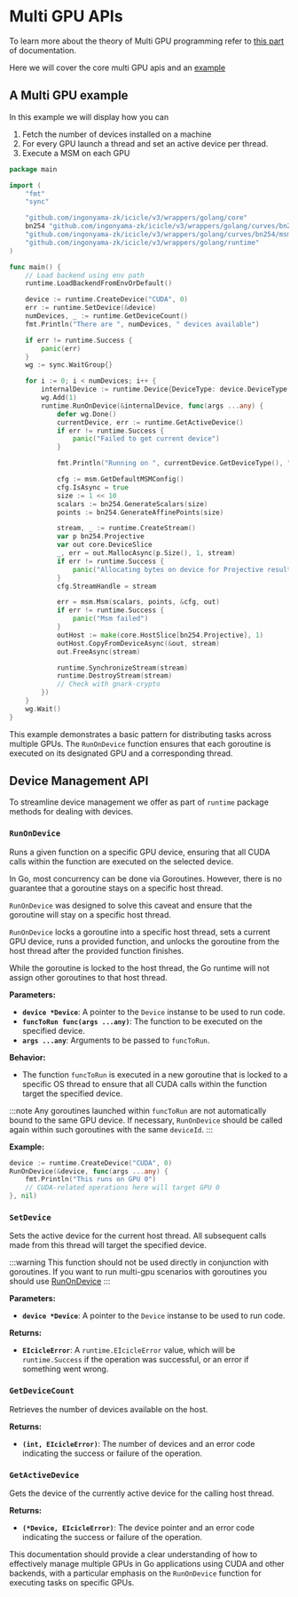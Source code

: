 # Multi GPU APIs

To learn more about the theory of Multi GPU programming refer to [this part](../multi-gpu.md) of documentation.

Here we will cover the core multi GPU apis and an [example](#a-multi-gpu-example)

## A Multi GPU example

In this example we will display how you can

1. Fetch the number of devices installed on a machine
2. For every GPU launch a thread and set an active device per thread.
3. Execute a MSM on each GPU

```go
package main

import (
	"fmt"
	"sync"

	"github.com/ingonyama-zk/icicle/v3/wrappers/golang/core"
	bn254 "github.com/ingonyama-zk/icicle/v3/wrappers/golang/curves/bn254"
	"github.com/ingonyama-zk/icicle/v3/wrappers/golang/curves/bn254/msm"
	"github.com/ingonyama-zk/icicle/v3/wrappers/golang/runtime"
)

func main() {
	// Load backend using env path
	runtime.LoadBackendFromEnvOrDefault()

	device := runtime.CreateDevice("CUDA", 0)
	err := runtime.SetDevice(&device)
	numDevices, _ := runtime.GetDeviceCount()
	fmt.Println("There are ", numDevices, " devices available")

	if err != runtime.Success {
		panic(err)
	}
	wg := sync.WaitGroup{}

	for i := 0; i < numDevices; i++ {
		internalDevice := runtime.Device{DeviceType: device.DeviceType, Id: int32(i)}
		wg.Add(1)
		runtime.RunOnDevice(&internalDevice, func(args ...any) {
			defer wg.Done()
			currentDevice, err := runtime.GetActiveDevice()
			if err != runtime.Success {
				panic("Failed to get current device")
			}

			fmt.Println("Running on ", currentDevice.GetDeviceType(), " ", currentDevice.Id, " device")

			cfg := msm.GetDefaultMSMConfig()
			cfg.IsAsync = true
			size := 1 << 10
			scalars := bn254.GenerateScalars(size)
			points := bn254.GenerateAffinePoints(size)

			stream, _ := runtime.CreateStream()
			var p bn254.Projective
			var out core.DeviceSlice
			_, err = out.MallocAsync(p.Size(), 1, stream)
			if err != runtime.Success {
				panic("Allocating bytes on device for Projective results failed")
			}
			cfg.StreamHandle = stream

			err = msm.Msm(scalars, points, &cfg, out)
			if err != runtime.Success {
				panic("Msm failed")
			}
			outHost := make(core.HostSlice[bn254.Projective], 1)
			outHost.CopyFromDeviceAsync(&out, stream)
			out.FreeAsync(stream)

			runtime.SynchronizeStream(stream)
			runtime.DestroyStream(stream)
			// Check with gnark-crypto
		})
	}
	wg.Wait()
}
```

This example demonstrates a basic pattern for distributing tasks across multiple GPUs. The `RunOnDevice` function ensures that each goroutine is executed on its designated GPU and a corresponding thread.

## Device Management API

To streamline device management we offer as part of `runtime` package methods for dealing with devices.

### `RunOnDevice`

Runs a given function on a specific GPU device, ensuring that all CUDA calls within the function are executed on the selected device.

In Go, most concurrency can be done via Goroutines. However, there is no guarantee that a goroutine stays on a specific host thread.

`RunOnDevice` was designed to solve this caveat and ensure that the goroutine will stay on a specific host thread.

`RunOnDevice` locks a goroutine into a specific host thread, sets a current GPU device, runs a provided function, and unlocks the goroutine from the host thread after the provided function finishes.

While the goroutine is locked to the host thread, the Go runtime will not assign other goroutines to that host thread.

**Parameters:**

- **`device *Device`**: A pointer to the `Device` instanse to be used to run code.
- **`funcToRun func(args ...any)`**: The function to be executed on the specified device.
- **`args ...any`**: Arguments to be passed to `funcToRun`.

**Behavior:**

- The function `funcToRun` is executed in a new goroutine that is locked to a specific OS thread to ensure that all CUDA calls within the function target the specified device.

:::note
Any goroutines launched within `funcToRun` are not automatically bound to the same GPU device. If necessary, `RunOnDevice` should be called again within such goroutines with the same `deviceId`.
:::

**Example:**

```go
device := runtime.CreateDevice("CUDA", 0)
RunOnDevice(&device, func(args ...any) {
	fmt.Println("This runs on GPU 0")
	// CUDA-related operations here will target GPU 0
}, nil)
```

### `SetDevice`

Sets the active device for the current host thread. All subsequent calls made from this thread will target the specified device.

:::warning
This function should not be used directly in conjunction with goroutines. If you want to run multi-gpu scenarios with goroutines you should use [RunOnDevice](#runondevice)
:::

**Parameters:**

- **`device *Device`**: A pointer to the `Device` instanse to be used to run code.

**Returns:**

- **`EIcicleError`**: A `runtime.EIcicleError` value, which will be `runtime.Success` if the operation was successful, or an error if something went wrong.

### `GetDeviceCount`

Retrieves the number of devices available on the host.

**Returns:**

- **`(int, EIcicleError)`**: The number of devices and an error code indicating the success or failure of the operation.

### `GetActiveDevice`

Gets the device of the currently active device for the calling host thread.

**Returns:**

- **`(*Device, EIcicleError)`**: The device pointer and an error code indicating the success or failure of the operation.


This documentation should provide a clear understanding of how to effectively manage multiple GPUs in Go applications using CUDA and other backends, with a particular emphasis on the `RunOnDevice` function for executing tasks on specific GPUs.

